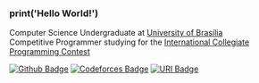 ### print('Hello World!')

Computer Science Undergraduate at [University of Brasília](https://www.unb.br/)  
Competitive Programmer studying for the [International Collegiate Programming Contest](https://icpc.global/)

[![Github Badge](https://img.shields.io/github/followers/tilnoene?label=Follow&style=social)](https://github.com/tilnoene/)
[![Codeforces Badge](https://cp-logo.vercel.app/codeforces/tilnoene)](https://codeforces.com/profile/tilnoene)
[![URI Badge](https://cp-logo.vercel.app/uri/440377?link=https://www.urionlinejudge.com.br/judge/pt/profile/440377)](https://www.urionlinejudge.com.br/judge/pt/profile/440377)
